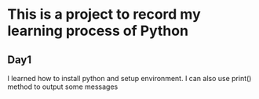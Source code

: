 # This is a project to record my learning process of Python

## Day1
I learned how to install python and setup environment. I can also use print() method to output some messages